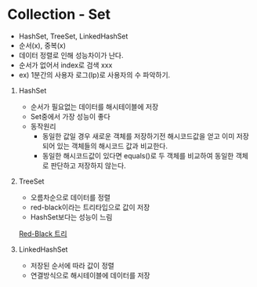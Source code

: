 # Collection - Set

- HashSet, TreeSet, LinkedHashSet
- 순서(x), 중복(x)
- 데이터 정렬로 인해 성능차이가 난다.
- 순서가 없어서 index로 검색 xxx
- ex) 1분간의 사용자 로그(Ip)로 사용자의 수 파악하기.

1. HashSet
    - 순서가 필요없는 데이터를 해시테이블에 저장
    - Set중에서 가장 성능이 좋다
    - 동작원리
        - 동일한 값일 경우 새로운 객체를 저장하기전 해시코드값을 얻고 이미 저장되어 있는 객체들의 해시코드 값과 비교한다.
        - 동일한 해시코드값이 있다면 equals()로 두 객체를 비교하여 동일한 객체로 판단하고 저장하지 않는다.
    
2. TreeSet
    - 오름차순으로 데이터를 정렬
    - red-black이라는 트리타입으로 값이 저장
    - HashSet보다는 성능이 느림
    
    [Red-Black 트리](Collection%20dcd3b/Red-Black%20%20e009a.md)
    

1. LinkedHashSet
    - 저장된 순서에 따라 값이 정렬
    - 연결방식으로 해시테이블에 데이터를 저장